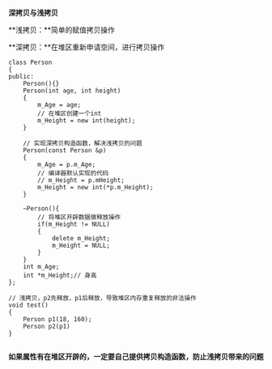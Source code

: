 **深拷贝与浅拷贝**

**浅拷贝：**简单的赋值拷贝操作

**深拷贝：**在堆区重新申请空间，进行拷贝操作

```
class Person
{
public:
	Person(){}
	Person(int age, int height)
	{
		m_Age = age;
		// 在堆区创建一个int
		m_Height = new int(height);
	}
	
	// 实现深拷贝构造函数，解决浅拷贝的问题
	Person(const Person &p)
	{
		m_Age = p.m_Age;
		// 编译器默认实现的代码
		// m_Height = p.mHeight;
		m_Height = new int(*p.m_Height);
	}
	
	~Person(){
		// 将堆区开辟数据做释放操作
		if(m_Height != NULL)
		{
			delete m_Height;
			m_Height = NULL;
		}
	}
	int m_Age;
	int *m_Height;// 身高
};

// 浅拷贝，p2先释放，p1后释放，导致堆区内存重复释放的非法操作
void test()
{
	Person p1(18, 160);
	Person p2(p1)
}


```

**如果属性有在堆区开辟的，一定要自己提供拷贝构造函数，防止浅拷贝带来的问题**